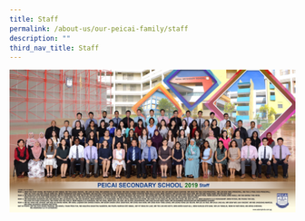 ```yaml
---
title: Staff
permalink: /about-us/our-peicai-family/staff
description: ""
third_nav_title: Staff
---
```

<img src="/images/staff%202.jpg">
